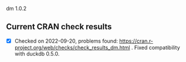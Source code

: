 dm 1.0.2

## Current CRAN check results

- [x] Checked on 2022-09-20, problems found: https://cran.r-project.org/web/checks/check_results_dm.html . Fixed compatibility with duckdb 0.5.0.
